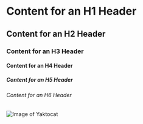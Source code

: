 # Content for an H1 Header
## Content for an H2 Header
### Content for an H3 Header
#### Content for an H4 Header
##### Content for an H5 Header
###### Content for an H6 Header
![Image of Yaktocat](https://octodex.github.com/images/yaktocat.png)
